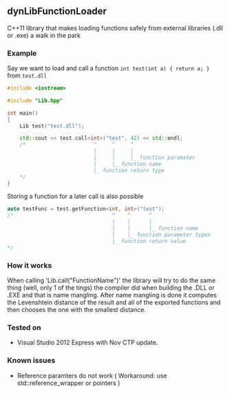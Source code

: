 ## dynLibFunctionLoader

C++11 library that makes loading functions safely from external libraries (.dll or .exe) a walk in the park

### Example

Say we want to load and call a function `int test(int a) { return a; }` from `test.dll`

```C++
#include <iostream>

#include "Lib.hpp"

int main()
{
    Lib test("test.dll");

    std::cout << test.call<int>("test", 42) << std::endl;
    /*                      ^     ^     ^
                            |     |     |
                            |     |     |_ function paramater
                            |     |_ function name
                            |_ function return type
    */
}
```

Storing a function for a later call is also possible

```C++
auto testFunc = test.getFunction<int, int>("test");
/*                                ^    ^      ^
                                  |    |      |
                                  |    |      |_ function name
                                  |    |_ function parameter types
                                  |_ function return value
*/
```

### How it works
When calling 'Lib.call<ReturnType>("FunctionName")' the library will try to do the same thing (well, only 1 of the tings) the compiler did when building the .DLL or .EXE and that is name mangling.
After name mangling is done it computes the Levenshtein distance of the result and all of the exported functions and then chooses the one with the smallest distance.

### Tested on
- Visual Studio 2012 Express with Nov CTP update.

### Known issues
- Reference paramters do not work ( Workaround: use std::reference_wrapper or pointers )
